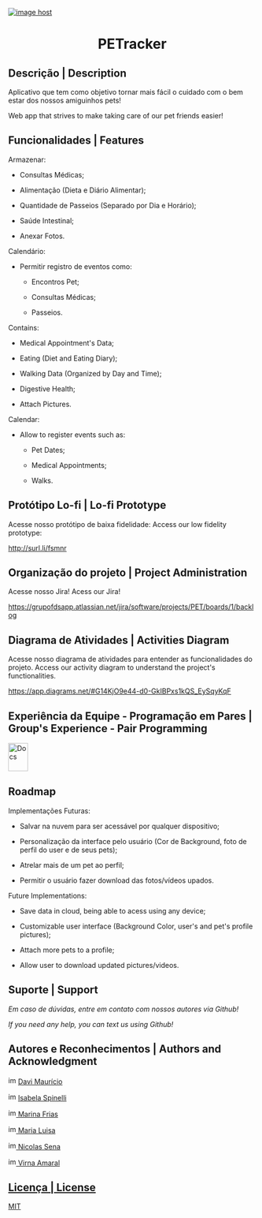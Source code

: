 <a href="https://imgbox.com/aTdmYMg4" target="_blank"><img src="https://images2.imgbox.com/84/2d/aTdmYMg4_o.png" alt="image host"/></a>
<div align="center">  <strong> <h1> PETracker </h1> </strong> </div>
  


## Descrição | Description 
Aplicativo que tem como objetivo tornar mais fácil o cuidado com o bem estar dos nossos amiguinhos pets!

Web app that strives to make taking care of our pet friends easier!

## Funcionalidades | Features

Armazenar:

* Consultas Médicas; 

* Alimentação (Dieta e Diário Alimentar); 

* Quantidade de Passeios (Separado por Dia e Horário);

* Saúde Intestinal;

* Anexar Fotos.

Calendário:

* Permitir registro de eventos como:

  - Encontros Pet;
  
  - Consultas Médicas;
  
  - Passeios.


Contains:

* Medical Appointment's Data;

* Eating (Diet and Eating Diary);

* Walking Data (Organized by Day and Time);

* Digestive Health;

- Attach Pictures.

Calendar:

* Allow to register events such as:

  - Pet Dates;
  
  - Medical Appointments;
  
  - Walks.

## Protótipo Lo-fi | Lo-fi Prototype

Acesse nosso protótipo de baixa fidelidade: 
Access our low fidelity prototype:

http://surl.li/fsmnr
## Organização do projeto | Project Administration
Acesse nosso Jira!
Acess our Jira!


https://grupofdsapp.atlassian.net/jira/software/projects/PET/boards/1/backlog

## Diagrama de Atividades | Activities Diagram

Acesse nosso diagrama de atividades para entender as funcionalidades do projeto. 
Access our activity diagram to understand the project's functionalities.

https://app.diagrams.net/#G14KjO9e44-d0-GkIBPxs1kQS_EySqyKqF

## Experiência da Equipe - Programação em Pares | Group's Experience - Pair Programming

<a href="https://docs.google.com/document/d/1pWCmzD89mb-wulBPBt-TiDKd3MmEOR7viZFkSn-rvZk/edit?usp=sharing"><img src="https://upload.wikimedia.org/wikipedia/commons/thumb/0/01/Google_Docs_logo_%282014-2020%29.svg/1481px-Google_Docs_logo_%282014-2020%29.svg.png" alt="Docs" style="width:40px;height:57px;"></a>

## Roadmap
Implementações Futuras:

* Salvar na nuvem para ser acessável por qualquer dispositivo;

* Personalização da interface pelo usuário (Cor de Background, foto de perfil do user e de seus pets);

* Atrelar mais de um pet ao perfil;

* Permitir o usuário fazer download das fotos/vídeos upados.

Future Implementations:

* Save data in cloud, being able to acess using any device;

* Customizable user interface (Background Color, user's and pet's profile pictures);

* Attach more pets to a profile;

* Allow user to download updated pictures/videos.

## Suporte | Support
*Em caso de dúvidas, entre em contato com nossos autores via Github!*

*If you need any help, you can text us using Github!*
## Autores e Reconhecimentos | Authors and Acknowledgment

<img src="https://cdn-icons-png.flaticon.com/512/733/733553.png" alt="img github" href="https://github.com/DaviMauricio"  height="16px" width="16px"/> <a href="https://github.com/DaviMauricio"> Davi Maurício </a>

<img src="https://cdn-icons-png.flaticon.com/512/733/733553.png" alt="img github" href="https://github.com/DaviMauricio"  height="16px" width="16px"/> <a href="https://github.com/bela975"> Isabela Spinelli

<img src="https://cdn-icons-png.flaticon.com/512/733/733553.png" alt="img github" href="https://github.com/DaviMauricio"  height="16px" width="16px"/> <a href="https://github.com/MarinaFFSC"> Marina Frias

<img src="https://cdn-icons-png.flaticon.com/512/733/733553.png" alt="img github" href="https://github.com/DaviMauricio"  height="16px" width="16px"/> <a href="https://github.com/MaluArr"> Maria Luisa

<img src="https://cdn-icons-png.flaticon.com/512/733/733553.png" alt="img github" href="https://github.com/DaviMauricio"  height="16px" width="16px"/> <a href="https://github.com/NicolasSenna"> Nicolas Sena

<img src="https://cdn-icons-png.flaticon.com/512/733/733553.png" alt="img github" href="https://github.com/DaviMauricio"  height="16px" width="16px"/> <a href="https://github.com/virnaamaral"> Virna Amaral

## Licença | License
[MIT](https://github.com/bela975/PETracker/blob/main/license)
